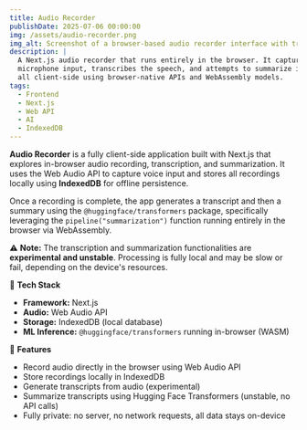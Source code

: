 ```yaml
---
title: Audio Recorder
publishDate: 2025-07-06 00:00:00
img: /assets/audio-recorder.png
img_alt: Screenshot of a browser-based audio recorder interface with transcript and summary
description: |
  A Next.js audio recorder that runs entirely in the browser. It captures
  microphone input, transcribes the speech, and attempts to summarize it—
  all client-side using browser-native APIs and WebAssembly models.
tags:
  - Frontend
  - Next.js
  - Web API
  - AI
  - IndexedDB
---
```


**Audio Recorder** is a fully client-side application built with Next.js that explores in-browser audio recording, transcription, and summarization. It uses the Web Audio API to capture voice input and stores all recordings locally using **IndexedDB** for offline persistence.

Once a recording is complete, the app generates a transcript and then a summary using the `@huggingface/transformers` package, specifically leveraging the `pipeline("summarization")` function running entirely in the browser via WebAssembly.

⚠️ **Note:** The transcription and summarization functionalities are **experimental and unstable**. Processing is fully local and may be slow or fail, depending on the device's resources.

🧱 **Tech Stack**

- **Framework:** Next.js
- **Audio:** Web Audio API
- **Storage:** IndexedDB (local database)
- **ML Inference:** `@huggingface/transformers` running in-browser (WASM)

🚀 **Features**

- Record audio directly in the browser using Web Audio API
- Store recordings locally in IndexedDB
- Generate transcripts from audio (experimental)
- Summarize transcripts using Hugging Face Transformers (unstable, no API calls)
- Fully private: no server, no network requests, all data stays on-device
